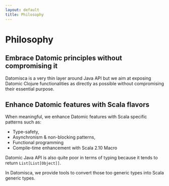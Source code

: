 ```yaml
---
layout: default
title: Philosophy
---
```


# <a name="philosophy">Philosophy</a>

## <a name="philosophy-embrace">Embrace Datomic principles without compromising it</a>
Datomisca is a very thin layer around Java API but we aim at exposing Datomic Clojure functionalities as directly as possible without compromising their essential purpose.

## <a name="philosophy-enhance">Enhance Datomic features with Scala flavors</a>

When meaningful, we enhance Datomic features with Scala specific patterns such as:

- Type-safety, 
- Asynchronism & non-blocking patterns, 
- Functional programming
- Compile-time enhancement with Scala 2.10 Macro

Datomic Java API is also quite poor in terms of typing because it tends to return `List[List[Object]]`.  

In Datomisca, we provide tools to convert those too generic types into Scala generic types.
